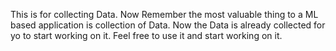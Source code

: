 This is for collecting Data. Now Remember the most valuable thing to a ML based application is collection of Data. 
Now the Data is already collected for yo to start working on it. Feel free to use it and start working on it.